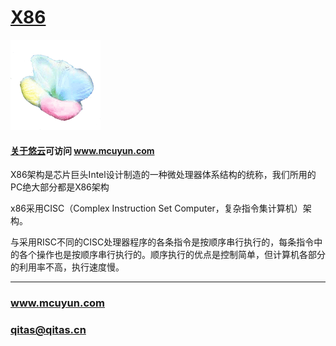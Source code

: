 ﻿# [X86](https://github.com/mcuyun/X86) 

[![sites](mcuyun/mcuyun.png)](http://www.mcuyun.com)

#### [关于悠云](https://github.com/mcuyun/whyme)可访问 www.mcuyun.com

X86架构是芯片巨头Intel设计制造的一种微处理器体系结构的统称，我们所用的PC绝大部分都是X86架构

x86采用CISC（Complex Instruction Set Computer，复杂指令集计算机）架构。

与采用RISC不同的CISC处理器程序的各条指令是按顺序串行执行的，每条指令中的各个操作也是按顺序串行执行的。顺序执行的优点是控制简单，但计算机各部分的利用率不高，执行速度慢。


---

###  www.mcuyun.com   
###  qitas@qitas.cn


